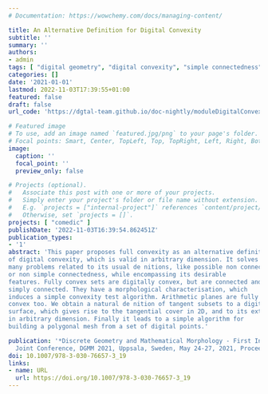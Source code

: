 ```yaml
---
# Documentation: https://wowchemy.com/docs/managing-content/

title: An Alternative Definition for Digital Convexity
subtitle: ''
summary: ''
authors:
- admin
tags: [ "digital geometry", "digital convexity", "simple connectedness", "arithmetic planes", "tangential cover", "digital surface reconstruction", "full convexity" ]
categories: []
date: '2021-01-01'
lastmod: 2022-11-03T17:39:55+01:00
featured: false
draft: false
url_code: 'https://dgtal-team.github.io/doc-nightly/moduleDigitalConvexity.html'

# Featured image
# To use, add an image named `featured.jpg/png` to your page's folder.
# Focal points: Smart, Center, TopLeft, Top, TopRight, Left, Right, BottomLeft, Bottom, BottomRight.
image:
  caption: ''
  focal_point: ''
  preview_only: false

# Projects (optional).
#   Associate this post with one or more of your projects.
#   Simply enter your project's folder or file name without extension.
#   E.g. `projects = ["internal-project"]` references `content/project/deep-learning/index.md`.
#   Otherwise, set `projects = []`.
projects: [ "comedic" ]
publishDate: '2022-11-03T16:39:54.862451Z'
publication_types:
- '1'
abstract: 'This paper proposes full convexity as an alternative definition
of digital convexity, which is valid in arbitrary dimension. It solves
many problems related to its usual de nitions, like possible non connectedness
or non simple connectedness, while encompassing its desirable
features. Fully convex sets are digitally convex, but are connected and
simply connected. They have a morphological characterisation, which
induces a simple convexity test algorithm. Arithmetic planes are fully
convex too. We obtain a natural de nition of tangent subsets to a digital
surface, which gives rise to the tangential cover in 2D, and to its extensions
in arbitrary dimension. Finally it leads to a simple algorithm for
building a polygonal mesh from a set of digital points.'

publication: '*Discrete Geometry and Mathematical Morphology - First International
  Joint Conference, DGMM 2021, Uppsala, Sweden, May 24-27, 2021, Proceedings*, volume 12708 of Lecture Notes in Computer Science, pp 269--282, 2021. Springer'
doi: 10.1007/978-3-030-76657-3_19
links:
- name: URL
  url: https://doi.org/10.1007/978-3-030-76657-3_19
---
```

